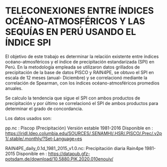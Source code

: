 # TELECONEXIONES ENTRE ÍNDICES OCÉANO-ATMOSFÉRICOS Y LAS SEQUÍAS EN PERÚ USANDO EL ÍNDICE SPI 

El objetivo de este trabajo es determinar la relación existente entre índices océano-atmosféricos y el índice de precipitación estandarizada (SPI) en Perú. 
En la metodología empleada se utilizaron datos grillados  de precipitación de la base de datos PISCO y RAIN4PE, se obtuvo el SPI en escala de 12 meses (anual- Diciembre)  y se correlacionó mediante la correlación de Spearman, con los índices océano-atmosféricos promedios anuales.

Se calculo la tendencia que sigue el SPI con ambos productos de precipitación y por último se correlacionó el SPI de ambos productos para determinar el grado de concordancia.

Los datos usados son:

pp.nc : Piscop (Precipitación) Versión estable 1981-2016
Disponible en : https://iridl.ldeo.columbia.edu/SOURCES/.SENAMHI/.HSR/.PISCO/.Prec/.v2p1/.stable/.monthly/?Set-Language=es

RAIN4PE_daily_0.1d_1981_2015_v1.0.nc: Precipitación diaria Rain4pe 1981-2015
Disponible en  : https://datapub.gfz-potsdam.de/download/10.5880.PIK.2020.010enouiv/

